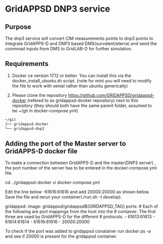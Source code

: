 # GridAPPSD DNP3 service

## Purpose

The dnp3 service will convert CIM measurements points to dnp3 points to integrate GridAPPS-D and DNP3 based DMS(survalent/eterra) and send the commnad inputs from DMS to GridLAB-D for further simulation.

## Requirements

1. Docker ce version 17.12 or better.  You can install this via the docker_install_ubuntu.sh script.  (note for mint you will need to modify the file to work with xenial rather than ubuntu generically)

2. Please clone the repository <https://github.com/GRIDAPPSD/gridappsd-docker> (refered to as gridappsd-docker repository) next to this repository (they should both have the same parent folder, assumed to be ~/git in docker-compose.yml)

``` bash
~/git
├── gridappsd-docker
└── gridappsd-dnp3	

```
## Adding the port of the Master server to GridAPPS-D docker file 

To make a connection between GridAPPS-D and the master(DNP3 server) , the port number of the server has to be entered in the docker-compose.yml file.

cd ../gridappsd-docker
vi docker-compose.yml

Edit the line below -61616:61616 and add 20000:20000 as shown below. Save the file and rerun your container(./run.sh -t develop). 

 gridappsd:
    image: gridappsd/gridappsd${GRIDAPPSD_TAG}
    ports:
      # Each of the following are port mappings from the host into the
      # container.  The first three are used by GridAPPS-D for the different
      # protocols.
      - 61613:61613
      - 61614:61614
      - 61616:61616
      - 20000:20000
      
      
 To check if the port was added to gridappsd conatainer run docker ps -a and see if 20000 is present for the gridappsd container.

```

